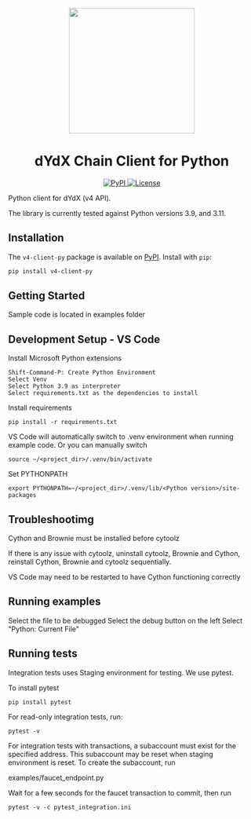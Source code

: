 <p align="center"><img src="https://dydx.exchange/icon.svg?" width="256" /></p>

<h1 align="center">dYdX Chain Client for Python</h1>

<div align="center">
  <a href='https://pypi.org/project/v4-client-py'>
    <img src='https://img.shields.io/pypi/v/v4-client-py.svg' alt='PyPI'/>
  </a>
  <a href='https://github.com/dydxprotocol/v4-clients/blob/main/v4-client-py/LICENSE'>
    <img src='https://img.shields.io/badge/License-AGPL_v3-blue.svg' alt='License' />
  </a>
</div>

Python client for dYdX (v4 API).

The library is currently tested against Python versions 3.9, and 3.11.

## Installation

The `v4-client-py` package is available on [PyPI](https://pypi.org/project/v4-client-py). Install with `pip`:

```bash
pip install v4-client-py
```

## Getting Started

Sample code is located in examples folder

## Development Setup - VS Code

Install Microsoft Python extensions
```
Shift-Command-P: Create Python Environment
Select Venv
Select Python 3.9 as interpreter
Select requirements.txt as the dependencies to install
```


Install requirements
```
pip install -r requirements.txt
```

VS Code will automatically switch to .venv environment when running example code. Or you can manually switch

```
source ~/<project_dir>/.venv/bin/activate
```

Set PYTHONPATH

```
export PYTHONPATH=~/<project_dir>/.venv/lib/<Python version>/site-packages
```

## Troubleshootimg

Cython and Brownie must be installed before cytoolz

If there is any issue with cytoolz, uninstall cytoolz, Brownie and Cython, reinstall Cython, Brownie and cytoolz sequentially.

VS Code may need to be restarted to have Cython functioning correctly


## Running examples

Select the file to be debugged
Select the debug button on the left
Select "Python: Current File" 

## Running tests

Integration tests uses Staging environment for testing. We use pytest.

To install pytest

```
pip install pytest
```

For read-only integration tests, run:

```
pytest -v
```

For integration tests with transactions, a subaccount must exist for the specified address.
This subaccount may be reset when staging environment is reset. To create the subaccount, run

examples/faucet_endpoint.py

Wait for a few seconds for the faucet transaction to commit, then run

```
pytest -v -c pytest_integration.ini 
```
